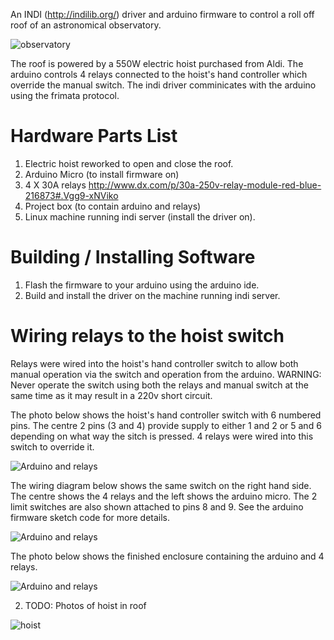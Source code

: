 An INDI (http://indilib.org/) driver and arduino firmware to control a roll off roof of an astronomical observatory.

![observatory](https://pbs.twimg.com/media/CFelQpDW0AEEALn.jpg)

The roof is powered by a 550W electric hoist purchased from Aldi.
The arduino controls 4 relays connected to the hoist's hand controller which override the manual switch.
The indi driver comminicates with the arduino using the frimata protocol.

# Hardware Parts List

1. Electric hoist reworked to open and close the roof.
1. Arduino Micro (to install firmware on)
2. 4 X 30A relays http://www.dx.com/p/30a-250v-relay-module-red-blue-216873#.Vgg9-xNViko
3. Project box (to contain arduino and relays)
4. Linux machine running indi server (install the driver on).

# Building / Installing Software

1. Flash the firmware to your arduino using the arduino ide.
2. Build and install the driver on the machine running indi server.

# Wiring relays to the hoist switch

Relays were wired into the hoist's hand controller switch to allow both manual operation via the switch and operation from the arduino.
WARNING: Never operate the switch using both the relays and manual switch at the same time as it may result in a 220v short circuit.

The photo below shows the hoist's hand controller switch with 6 numbered pins. The centre 2 pins (3 and 4) provide supply to either 1 and 2 or 5 and 6 depending on what way the sitch is pressed.
4 relays were wired into this switch to override it.

![Arduino and relays](https://raw.githubusercontent.com/dokeeffe/indi-aldiroof/master/docs/hand-control.jpg)

The wiring diagram below shows the same switch on the right hand side. The centre shows the 4 relays and the left shows the arduino micro.
The 2 limit switches are also shown attached to pins 8 and 9. See the arduino firmware sketch code for more details.

![Arduino and relays](https://raw.githubusercontent.com/dokeeffe/indi-aldiroof/master/docs/wiring-diagram.jpg)

The photo below shows the finished enclosure containing the arduino and 4 relays.

![Arduino and relays](https://pbs.twimg.com/media/CQlkj6qUsAElgoM.jpg:large)

2. TODO: Photos of hoist in roof

![hoist](https://pbs.twimg.com/media/Cf_WMwnUMAAqjbK.jpg:large)
